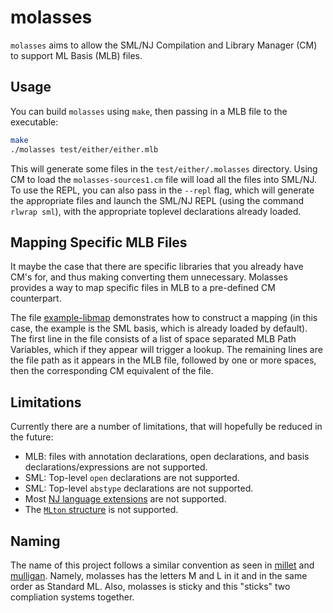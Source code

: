 # molasses
`molasses` aims to allow the SML/NJ Compilation and Library Manager (CM) to
support ML Basis (MLB) files.

## Usage

You can build `molasses` using `make`, then passing in a MLB file to the
executable:

```sh
make
./molasses test/either/either.mlb
```
This will generate some files in the `test/either/.molasses` directory. Using CM
to load the `molasses-sources1.cm` file will load all the files into SML/NJ. To
use the REPL, you can also pass in the `--repl` flag, which will generate the
appropriate files and launch the SML/NJ REPL (using the command `rlwrap sml`),
with the appropriate toplevel declarations already loaded.

## Mapping Specific MLB Files

It maybe the case that there are specific libraries that you already have CM's
for, and thus making converting them unnecessary. Molasses provides a way to
map specific files in MLB to a pre-defined CM counterpart.

The file [example-libmap](example-libmap) demonstrates how to construct a
mapping (in this case, the example is the SML basis, which is already loaded by
default). The first line in the file consists of a list of space separated
MLB Path Variables, which if they appear will trigger a lookup. The remaining
lines are the file path as it appears in the MLB file, followed by one or more
spaces, then the corresponding CM equivalent of the file.

## Limitations

Currently there are a number of limitations, that will hopefully be reduced in
the future:

- MLB: files with annotation declarations, open declarations, and basis
declarations/expressions are not supported.
- SML: Top-level `open` declarations are not supported.
- SML: Top-level `abstype` declarations are not supported.
- Most [NJ language extensions](https://www.smlnj.org/doc/features.html) are
not supported.
- The [`MLton` structure](http://mlton.org/MLtonStructure) is not supported.


## Naming

The name of this project follows a similar convention as seen in
[millet](https://github.com/azdavis/millet) and
[mulligan](https://github.com/brandonspark/mulligan). Namely, molasses has the
letters M and L in it and in the same order as Standard ML. Also, molasses is
sticky and this "sticks" two compliation systems together.
